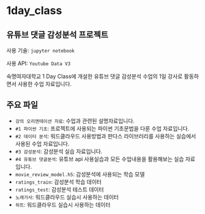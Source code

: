 # 1day_class

## 유튜브 댓글 감성분석 프로젝트
 
사용 기술: `jupyter notebook`

사용 API: `Youtube Data V3`

숙명여자대학교 1 Day Class에 개설한 유튜브 댓글 감성분석 수업의 1일 강사로 활동하면서 사용한 수업 자료입니다.

## 주요 파일
* `강의 오리엔테이션 자료`: 수업과 관련된 설명자료입니다.
* `#1 파이썬 기초`: 프로젝트에 사용되는 파이썬 기초문법을 다룬 수업 자료입니다.
* `#2 데이터 분석`: 워드클라우드 사용방법과 판다스 라이브러리를 사용하는 실습에서 사용된 수업 자료입니다.
* `#3 감성분석`: 감성분석 실습 자료입니다.
* `#4 유튜브 댓글분석`: 유튜브 api 사용실습과 모든 수업내용을 활용해보는 실습 자료입니다.
* `movie_review_model.h5`: 감성분석에 사용되는 학습 모델
* `ratings_train`: 감성분석 학습 데이터 
* `ratings_test`: 감성분석 테스트 데이터
* `노래가사`: 워드클라우드 실습시 사용하는 데이터
* `하트`: 워드클라우드 실습시 사용하는 데이터
